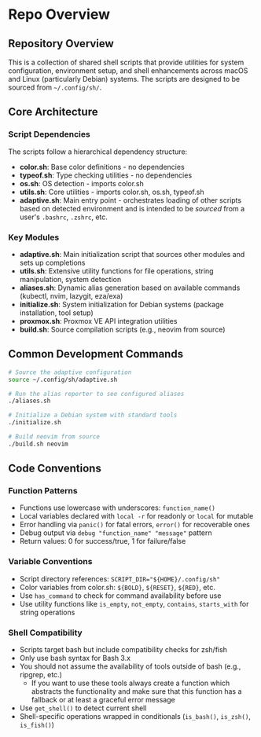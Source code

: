 # Repo Overview

## Repository Overview

This is a collection of shared shell scripts that provide utilities for system configuration, environment setup, and shell enhancements across macOS and Linux (particularly Debian) systems. The scripts are designed to be sourced from `~/.config/sh/`.

## Core Architecture

### Script Dependencies

The scripts follow a hierarchical dependency structure:

- **color.sh**: Base color definitions - no dependencies
- **typeof.sh**: Type checking utilities - no dependencies
- **os.sh**: OS detection - imports color.sh
- **utils.sh**: Core utilities - imports color.sh, os.sh, typeof.sh
- **adaptive.sh**: Main entry point - orchestrates loading of other scripts based on detected environment and is intended to be _sourced_ from a user's `.bashrc`, `.zshrc`, etc.

### Key Modules

- **adaptive.sh**: Main initialization script that sources other modules and sets up completions
- **utils.sh**: Extensive utility functions for file operations, string manipulation, system detection
- **aliases.sh**: Dynamic alias generation based on available commands (kubectl, nvim, lazygit, eza/exa)
- **initialize.sh**: System initialization for Debian systems (package installation, tool setup)
- **proxmox.sh**: Proxmox VE API integration utilities
- **build.sh**: Source compilation scripts (e.g., neovim from source)

## Common Development Commands

```bash
# Source the adaptive configuration
source ~/.config/sh/adaptive.sh

# Run the alias reporter to see configured aliases
./aliases.sh

# Initialize a Debian system with standard tools
./initialize.sh

# Build neovim from source
./build.sh neovim
```

## Code Conventions

### Function Patterns

- Functions use lowercase with underscores: `function_name()`
- Local variables declared with `local -r` for readonly or `local` for mutable
- Error handling via `panic()` for fatal errors, `error()` for recoverable ones
- Debug output via `debug "function_name" "message"` pattern
- Return values: 0 for success/true, 1 for failure/false

### Variable Conventions

- Script directory references: `SCRIPT_DIR="${HOME}/.config/sh"`
- Color variables from color.sh: `${BOLD}`, `${RESET}`, `${RED}`, etc.
- Use `has_command` to check for command availability before use
- Use utility functions like `is_empty`, `not_empty`, `contains`, `starts_with` for string operations

### Shell Compatibility

- Scripts target bash but include compatibility checks for zsh/fish
- Only use bash syntax for Bash 3.x
- You should not assume the availability of tools outside of bash (e.g., ripgrep, etc.)
  - If you want to use these tools always create a function which abstracts the functionality and make sure that this function has a fallback or at least a graceful error message
- Use `get_shell()` to detect current shell
- Shell-specific operations wrapped in conditionals (`is_bash()`, `is_zsh()`, `is_fish()`)

